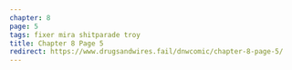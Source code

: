 ```yaml
---
chapter: 8
page: 5
tags: fixer mira shitparade troy
title: Chapter 8 Page 5
redirect: https://www.drugsandwires.fail/dnwcomic/chapter-8-page-5/
---
```

